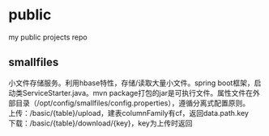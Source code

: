 # public
my public projects repo
## smallfiles
小文件存储服务。利用hbase特性，存储/读取大量小文件。spring boot框架，启动类ServiceStarter.java。mvn package打包的jar是可执行文件。属性文件在外部目录（/opt/config/smallfiles/config.properties），遵循分离式配置原则。  
上传：/basic/{table}/upload，建表columnFamily有cf，返回data.path.key  
下载：/basic/{table}/download/{key}，key为上传时返回
